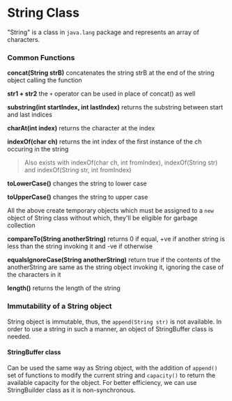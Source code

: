 # String Class

"String" is a class in ```java.lang``` package and represents an array of characters.

### Common Functions

**concat(String strB)** concatenates the string strB at the end of the string object calling the function

**str1 + str2** the ```+``` operator can be used in place of concat() as well

**substring(int startIndex, int lastIndex)** returns the substring between start and last indices

**charAt(int index)** returns the character at the index

**indexOf(char ch)** returns the int index of the first instance of the ch occuring in the string

> Also exists with indexOf(char ch, int fromIndex), indexOf(String str) and indexOf(String str, int fromIndex)

**toLowerCase()** changes the string to lower case

**toUpperCase()** changes the string to upper case

All the above create temporary objects which must be assigned to a ```new``` object of String class without which, they'll be eligible for garbage collection

**compareTo(String anotherString)** returns 0 if equal, +ve if another string is less than the string invoking it and -ve if otherwise

**equalsIgnoreCase(String anotherString)** return true if the contents of the anotherString are same as the string object invoking it, ignoring the case of the characters in it

**length()** returns the length of the string

### Immutability of a String object

String object is immutable, thus, the ```append(String str)``` is not available. In order to use a string in such a manner, an object of StringBuffer class is needed.

#### StringBuffer class

Can be used the same way as String object, with the addition of ```append()``` set of functions to modify the current string and ```capacity()``` to return the available capacity for the object.
For better efficiency, we can use StringBuilder class as it is non-synchronous.